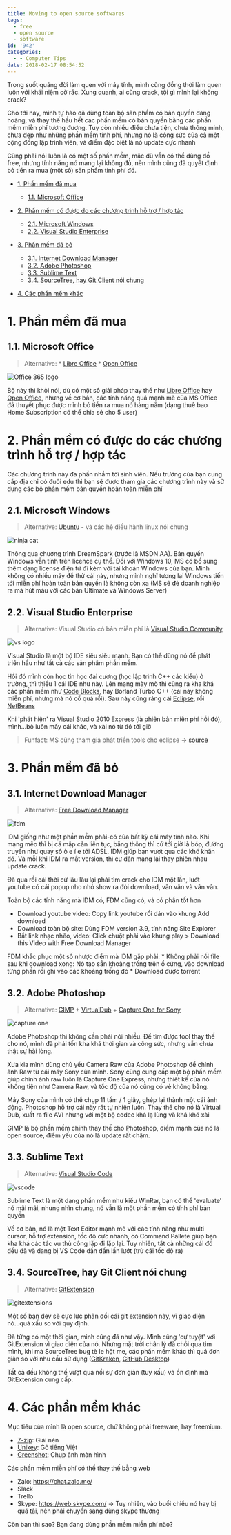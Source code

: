 ```yaml
---
title: Moving to open source softwares
tags:
  - free
  - open source
  - software
id: '942'
categories:
  - - Computer Tips
date: 2018-02-17 08:54:52
---
```


Trong suốt quãng đời làm quen với máy tính, mình cũng đồng thời làm quen luôn với khái niệm cờ rắc. Xung quanh, ai cũng crack, tội gì mình lại không crack?

Cho tới nay, mình tự hào đã dùng toàn bộ sản phẩm có bản quyền đàng hoàng, và thay thế hầu hết các phần mềm có bản quyền bằng các phần mềm miễn phí tương đương. Tuy còn nhiều điều chưa tiện, chưa thông minh, chưa đẹp như những phần mềm tính phí, nhưng nó là công sức của cả một cộng đồng lập trình viên, và điểm đặc biệt là nó update cực nhanh
<!-- more -->
Cũng phải nói luôn là có một số phần mềm, mặc dù vẫn có thể dùng đồ free, nhưng tính năng nó mang lại không đủ, nên mình cũng đã quyết định bỏ tiền ra mua (một số) sản phẩm tính phí đó.

*   [1. Phần mềm đã mua](#1-phần-mềm-đã-mua)
    
    *   [1.1. Microsoft Office](#11-microsoft-office)
*   [2. Phần mềm có được do các chương trình hỗ trợ / hợp tác](#2-phần-mềm-có-được-do-các-chương-trình-hỗ-trợ--hợp-tác)
    
    *   [2.1. Microsoft Windows](#21-microsoft-windows)
    *   [2.2. Visual Studio Enterprise](#22-visual-studio-enterprise)
*   [3. Phần mềm đã bỏ](#3-phần-mềm-đã-bỏ)
    
    *   [3.1. Internet Download Manager](#31-internet-download-manager)
    *   [3.2. Adobe Photoshop](#32-adobe-photoshop)
    *   [3.3. Sublime Text](#33-sublime-text)
    *   [3.4. SourceTree, hay Git Client nói chung](#34-sourcetree-hay-git-client-nói-chung)
*   [4. Các phần mềm khác](#4-các-phần-mềm-khác)

# 1. Phần mềm đã mua

## 1.1. Microsoft Office

> Alternative: \* [Libre Office](https://www.libreoffice.org/) \* [Open Office](https://www.openoffice.org/)

![Office 365 logo](https://ncmedia.azureedge.net/ncmedia/2014/10/Ofc_rgb_Orng166_D-1024x473.png)

Bộ này thì khỏi nói, dù có một số giải pháp thay thế như [Libre Office](https://www.libreoffice.org/) hay [Open Office](https://www.openoffice.org/), nhưng về cơ bản, các tính năng quá mạnh mẽ của MS Office đã thuyết phục được mình bỏ tiền ra mua nó hàng năm (dạng thuê bao Home Subscription có thể chia sẻ cho 5 user)

# 2. Phần mềm có được do các chương trình hỗ trợ / hợp tác

Các chương trình này đa phần nhắm tới sinh viên. Nếu trường của bạn cung cấp địa chỉ có đuôi edu thì bạn sẽ được tham gia các chương trình này và sử dụng các bộ phần mềm bản quyền hoàn toàn miễn phí

## 2.1. Microsoft Windows

> Alternative: [Ubuntu](https://www.ubuntu.com/) - và các hệ điều hành linux nói chung

![ninja cat](https://icdn2.digitaltrends.com/image/ninjacat-720x720.jpg?ver=1.jpg)

Thông qua chương trình DreamSpark (trước là MSDN AA). Bản quyền Windows vẫn tính trên licence cụ thể. Đối với Windows 10, MS có bổ sung thêm dạng license điện tử đi kèm với tài khoản Windows của bạn. Mình không có nhiều máy để thử cái này, nhưng mình nghĩ tương lai Windows tiến tới miễn phí hoàn toàn bản quyền là không còn xa (MS sẽ đè doanh nghiệp ra mà hút máu với các bản Ultimate và Windows Server)

## 2.2. Visual Studio Enterprise

> Alternative: Visual Studio có bản miễn phí là [Visual Studio Community](https://www.visualstudio.com/vs/community/)

![vs logo](https://www.visualstudio.com/wp-content/uploads/2017/03/AttachFileHandler.png)

Visual Studio là một bộ IDE siêu siêu mạnh. Bạn có thể dùng nó để phát triển hầu như tất cả các sản phẩm phần mềm.

Hồi đó mình còn học tin học đại cương (học lập trình C++ các kiểu) ở trường, thì thiếu 1 cái IDE như này. Lên mạng mày mò thì cũng ra kha khá các phần mềm như [Code Blocks](http://www.codeblocks.org/), hay Borland Turbo C++ (cái này không miễn phí, nhưng mà nó cổ quá rồi). Sau này cũng ráng cài [Eclipse](http://eclipse.org/), rồi [NetBeans](https://netbeans.org/)

Khi 'phát hiện' ra Visual Studio 2010 Express (là phiên bản miễn phí hồi đó), mình...bỏ luôn mấy cái khác, và xài nó từ đó tới giờ

> Funfact: MS cũng tham gia phát triển tools cho eclipse -> [source](https://blogs.msdn.microsoft.com/visualstudio/2016/03/08/microsoft-joins-the-eclipse-foundation/)

# 3. Phần mềm đã bỏ

## 3.1. Internet Download Manager

> Alternative: [Free Download Manager](https://www.freedownloadmanager.org/)

![fdm](https://www.freedownloadmanager.org/public/img/screen_win.png)

IDM giống như một phần mềm phải-có của bất kỳ cái máy tính nào. Khi mạng mẽo thì bị cá mập cắn liên tục, băng thông thì cứ tới giờ là bóp, đường truyền như quay số ò e í e tới ADSL. IDM giúp bạn vượt qua các khó khăn đó. Và mỗi khi IDM ra mắt version, thì cư dân mạng lại thay phiên nhau update crack.

Đã qua rồi cái thời cứ lâu lâu lại phải tìm crack cho IDM một lần, lướt youtube có cái popup nho nhỏ show ra đòi download, vân vân và vân vân.

Toàn bộ các tính năng mà IDM có, FDM cũng có, và có phần tốt hơn

*   Download youtube video: Copy link youtube rồi dán vào khung Add download
*   Download toàn bộ site: Dùng FDM version 3.9, tính năng Site Explorer
*   Bắt link nhạc nhẽo, video: Click chuột phải vào khung play > Download this Video with Free Download Manager

FDM khắc phục một số nhược điểm mà IDM gặp phải: \* Không phải nối file sau khi download xong: Nó tạo sẵn khoảng trống trên ổ cứng, vào download từng phần rồi ghi vào các khoảng trống đó \* Download được torrent

## 3.2. Adobe Photoshop

> Alternative: [GIMP](https://www.gimp.org/) + [VirtualDub](http://www.virtualdub.org/) + [Capture One for Sony](https://www.phaseone.com/en/Products/Software/Capture-One-for-Sony/Sony-Pro.aspx)

![capture one](/images/flickr/4672/39605316274_a9efbb2b0e_o.png)

Adobe Photoshop thì không cần phải nói nhiều. Để tìm được tool thay thế cho nó, mình đã phải tốn kha khá thời gian và công sức, nhưng vẫn chưa thật sự hài lòng.

Xưa kia mình dùng chủ yếu Camera Raw của Adobe Photoshop để chỉnh ảnh Raw từ cái máy Sony của mình. Sony cũng cung cấp một bộ phần mềm giúp chỉnh ảnh raw luôn là Capture One Express, nhưng thiết kế của nó không tiện như Camera Raw, và tốc độ của nó cũng có vẻ không bằng.

Máy Sony của mình có thể chụp 11 tấm / 1 giây, ghép lại thành một cái ảnh động. Photoshop hỗ trợ cái này rất tự nhiên luôn. Thay thế cho nó là Virtual Dub, xuất ra file AVI nhưng với một bộ codec khá lạ lùng và khá khó xài

GIMP là bộ phần mềm chính thay thế cho Photoshop, điểm mạnh của nó là open source, điểm yếu của nó là update rất chậm.

## 3.3. Sublime Text

> Alternative: [Visual Studio Code](https://code.visualstudio.com/)

![vscode](/images/flickr/4648/25445632457_8ef1831933_o.png)

Sublime Text là một dạng phần mềm như kiểu WinRar, bạn có thể 'evaluate' nó mãi mãi, nhưng nhìn chung, nó vẫn là một phần mềm có tính phí bản quyền

Về cơ bản, nó là một Text Editor mạnh mẽ với các tính năng như multi cursor, hỗ trợ extension, tốc độ cực nhanh, có Command Pallete giúp bạn kha khá các tác vụ thủ công lặp đi lặp lại. Tuy nhiên, tất cả những cái đó đều đã và đang bị VS Code dần dần lấn lướt (trừ cái tốc độ ra)

## 3.4. SourceTree, hay Git Client nói chung

> Alternative: [GitExtension](https://github.com/gitextensions/gitextensions)

![gitextensions](http://gitextensions.github.io/images/commitlog205.png)

Một số bạn dev sẽ cực lực phản đổi cái git extension này, vì giao diện nó...quá xấu so với quy định.

Đã từng có một thời gian, mình cũng đã như vậy. Mình cũng 'cự tuyệt' với GitExtension vì giao diện của nó. Nhưng mặt trời chân lý đã chói qua tim mình, khi mà SourceTree bug tè le hột me, các phần mềm khác thì quá đơn giản so với nhu cầu sử dụng ([GitKraken](https://www.gitkraken.com/), [GitHub Desktop](https://desktop.github.com/))

Tất cả đều không thể vượt qua nổi sự đơn giản (tuy xấu) và ổn định mà GitExtension cung cấp.

# 4. Các phần mềm khác

Mục tiêu của mình là open source, chứ không phải freeware, hay freemium.

*   [7-zip](http://www.7-zip.org/download.html): Giải nén
*   [Unikey](https://sourceforge.net/projects/unikey/): Gõ tiếng Việt
*   [Greenshot](http://getgreenshot.org/): Chụp ảnh màn hình

Các phần mềm miễn phí có thể thay thế bằng web

*   Zalo: https://chat.zalo.me/
*   Slack
*   Trello
*   Skype: https://web.skype.com/ -> Tuy nhiên, vào buổi chiều nó hay bị quá tải, nên phải chuyển sang dùng skype thường

Còn bạn thì sao? Bạn đang dùng phần mềm miễn phí nào?